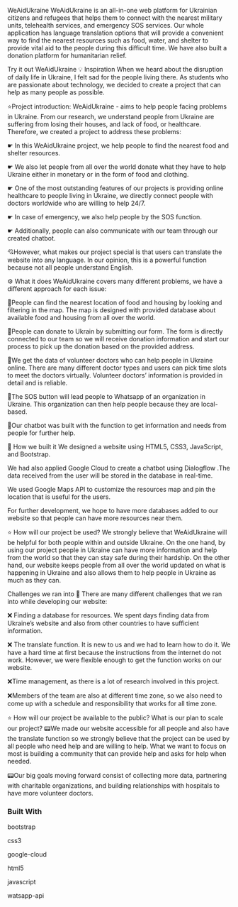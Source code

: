 WeAidUkraine
WeAidUkraine is an all-in-one web platform for Ukrainian citizens and refugees that helps them to connect with the nearest military units, telehealth services, and emergency SOS services. Our whole application has language translation options that will provide a convenient way to find the nearest resources such as food, water, and shelter to provide vital aid to the people during this difficult time. We have also built a donation platform for humanitarian relief.

Try it out WeAidUkraine
💡 Inspiration
When we heard about the disruption of daily life in Ukraine, I felt sad for the people living there. As students who are passionate about technology, we decided to create a project that can help as many people as possible.

⭐Project introduction:
WeAidUkraine - aims to help people facing problems in Ukraine. From our research, we understand people from Ukraine are suffering from losing their houses, and lack of food, or healthcare. Therefore, we created a project to address these problems:

☛ In this WeAidUkraine project, we help people to find the nearest food and shelter resources.

☛ We also let people from all over the world donate what they have to help Ukraine either in monetary or in the form of food and clothing.

☛ One of the most outstanding features of our projects is providing online healthcare to people living in Ukraine, we directly connect people with doctors worldwide who are willing to help 24/7.

☛ In case of emergency, we also help people by the SOS function.

☛ Additionally, people can also communicate with our team through our created chatbot.

💘However, what makes our project special is that users can translate the website into any language. In our opinion, this is a powerful function because not all people understand English.

⚙️ What it does
WeAidUkraine covers many different problems, we have a different approach for each issue:

🔦People can find the nearest location of food and housing by looking and filtering in the map. The map is designed with provided database about available food and housing from all over the world.

🔦People can donate to Ukrain by submitting our form. The form is directly connected to our team so we will receive donation information and start our process to pick up the donation based on the provided address.

🔦We get the data of volunteer doctors who can help people in Ukraine online. There are many different doctor types and users can pick time slots to meet the doctors virtually. Volunteer doctors’ information is provided in detail and is reliable.

🔦The SOS button will lead people to Whatsapp of an organization in Ukraine. This organization can then help people because they are local-based.

🔦Our chatbot was built with the function to get information and needs from people for further help.

🔧 How we built it
We designed a website using HTML5, CSS3, JavaScript, and Bootstrap.

We had also applied Google Cloud to create a chatbot using Dialogflow .The data received from the user will be stored in the database in real-time.

We used Google Maps API to customize the resources map and pin the location that is useful for the users.

For further development, we hope to have more databases added to our website so that people can have more resources near them.

⭐ How will our project be used?
We strongly believe that WeAidUkraine will be helpful for both people within and outside Ukraine. On the one hand, by using our project people in Ukraine can have more information and help from the world so that they can stay safe during their hardship. On the other hand, our website keeps people from all over the world updated on what is happening in Ukraine and also allows them to help people in Ukraine as much as they can.

Challenges we ran into 🙁
There are many different challenges that we ran into while developing our website:

❌ Finding a database for resources. We spent days finding data from Ukraine’s website and also from other countries to have sufficient information.

❌ The translate function. It is new to us and we had to learn how to do it. We have a hard time at first because the instructions from the internet do not work. However, we were flexible enough to get the function works on our website.

❌Time management, as there is a lot of research involved in this project.

❌Members of the team are also at different time zone, so we also need to come up with a schedule and responsibility that works for all time zone.

⭐ How will our project be available to the public? What is our plan to scale our project?
📟We made our website accessible for all people and also have the translate function so we strongly believe that the project can be used by all people who need help and are willing to help. What we want to focus on most is building a community that can provide help and asks for help when needed.

📟Our big goals moving forward consist of collecting more data, partnering with charitable organizations, and building relationships with hospitals to have more volunteer doctors.

### Built With

bootstrap

css3

google-cloud

html5

javascript

watsapp-api
